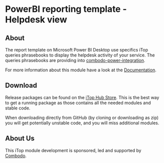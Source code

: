 # PowerBI reporting template - Helpdesk view

## About

The report template on Microsoft Power BI Desktop use specifics iTop queries phrasebooks to display the helpdesk activity of your service.
The queries phrasebooks are providing into [combodo-power-integration](https://github.com/Combodo/combodo-powerbi-integration).

For more information about this module have a look at the [Documentation](https://www.itophub.io/wiki/page?id=extensions:combodo-powerbi-integration).

## Download

Release packages can be found on the [iTop Hub Store](https://store.itophub.io/en_US/taxons/all-extensions). This is the best way to get a
running package as those contains all the needed modules and stable code.

When downloading directly from GitHub (by cloning or downloading as zip) you will get potentially unstable code, and you will miss
additional modules.

## About Us

This iTop module development is sponsored, led and supported by [Combodo](https://www.combodo.com).
